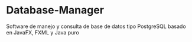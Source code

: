 # Database-Manager
Software de manejo y consulta de base de datos tipo PostgreSQL basado en JavaFX, FXML y Java puro
